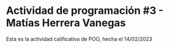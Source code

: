 # Actividad de programación #3 - Matías Herrera Vanegas
Esta es la actividad calificativa de POO, hecha el 14/02/2023
